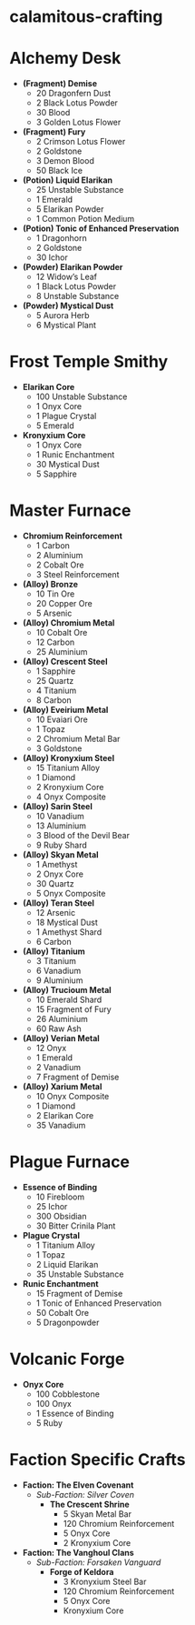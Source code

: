 # calamitous-crafting

# Alchemy Desk
- **(Fragment) Demise**
  - 20 Dragonfern Dust
  - 2 Black Lotus Powder
  - 30 Blood
  - 3 Golden Lotus Flower
- **(Fragment) Fury**
  - 2 Crimson Lotus Flower
  - 2 Goldstone
  - 3 Demon Blood
  - 50 Black Ice
- **(Potion) Liquid Elarikan**
  - 25 Unstable Substance
  - 1 Emerald
  - 5 Elarikan Powder
  - 1 Common Potion Medium
- **(Potion) Tonic of Enhanced Preservation**
  - 1 Dragonhorn
  - 2 Goldstone
  - 30 Ichor
- **(Powder) Elarikan Powder**
  - 12 Widow’s Leaf
  - 1 Black Lotus Powder
  - 8 Unstable Substance
- **(Powder) Mystical Dust**
  - 5 Aurora Herb
  - 6 Mystical Plant
  
# Frost Temple Smithy
- **Elarikan Core**
  - 100 Unstable Substance
  - 1 Onyx Core
  - 1 Plague Crystal
  - 5 Emerald
- **Kronyxium Core**
  - 1 Onyx Core
  - 1 Runic Enchantment
  - 30 Mystical Dust
  - 5 Sapphire

# Master Furnace
- **Chromium Reinforcement**
  - 1 Carbon
  - 2 Aluminium
  - 2 Cobalt Ore
  - 3 Steel Reinforcement
- **(Alloy) Bronze**
  - 10 Tin Ore
  - 20 Copper Ore
  - 5 Arsenic
- **(Alloy) Chromium Metal**
  - 10 Cobalt Ore
  - 12 Carbon
  - 25 Aluminium
- **(Alloy) Crescent Steel**
  - 1 Sapphire
  - 25 Quartz
  - 4 Titanium
  - 8 Carbon
- **(Alloy) Eveirium Metal**
  - 10 Evaiari Ore
  - 1 Topaz
  - 2 Chromium Metal Bar
  - 3 Goldstone
- **(Alloy) Kronyxium Steel**
  - 15 Titanium Alloy
  - 1 Diamond
  - 2 Kronyxium Core
  - 4 Onyx Composite
- **(Alloy) Sarin Steel**
  - 10 Vanadium
  - 13 Aluminium
  - 3 Blood of the Devil Bear
  - 9 Ruby Shard
- **(Alloy) Skyan Metal**
  - 1 Amethyst
  - 2 Onyx Core
  - 30 Quartz
  - 5 Onyx Composite
- **(Alloy) Teran Steel**
  - 12 Arsenic
  - 18 Mystical Dust
  - 1 Amethyst Shard
  - 6 Carbon
- **(Alloy) Titanium**
  - 3 Titanium
  - 6 Vanadium
  - 9 Aluminium
- **(Alloy) Trucioum Metal**
  - 10 Emerald Shard
  - 15 Fragment of Fury
  - 26 Aluminium
  - 60 Raw Ash
- **(Alloy) Verian Metal**
  - 12 Onyx
  - 1 Emerald
  - 2 Vanadium
  - 7 Fragment of Demise
- **(Alloy) Xarium Metal**
  - 10 Onyx Composite
  - 1 Diamond
  - 2 Elarikan Core
  - 35 Vanadium

# Plague Furnace
- **Essence of Binding**
  - 10 Firebloom
  - 25 Ichor
  - 300 Obsidian
  - 30 Bitter Crinila Plant
- **Plague Crystal**
  - 1 Titanium Alloy
  - 1 Topaz
  - 2 Liquid Elarikan
  - 35 Unstable Substance
- **Runic Enchantment**
  - 15 Fragment of Demise
  - 1 Tonic of Enhanced Preservation
  - 50 Cobalt Ore
  - 5 Dragonpowder

# Volcanic Forge
- **Onyx Core**
  - 100 Cobblestone
  - 100 Onyx
  - 1 Essence of Binding
  - 5 Ruby

# Faction Specific Crafts
- **Faction: The Elven Covenant**
  - *Sub-Faction: Silver Coven*
    - **The Crescent Shrine**
      - 5 Skyan Metal Bar
      - 120 Chromium Reinforcement
      - 5 Onyx Core
      - 2 Kronyxium Core
- **Faction: The Vanghoul Clans**
  - *Sub-Faction: Forsaken Vanguard*
    - **Forge of Keldora**
      - 3 Kronyxium Steel Bar
      - 120 Chromium Reinforcement
      - 5 Onyx Core
      - Kronyxium Core
